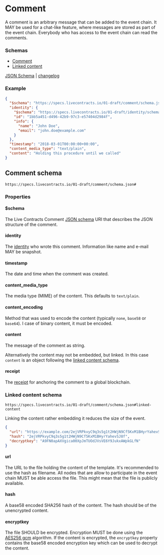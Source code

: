 # Comment

A comment is an arbitrary message that can be added to the event chain. It MAY be used for a chat-like feature, where
messages are stored as part of the event chain. Everybody who has access to the event chain can read the comments.

### Schemas

* [Comment](#comment-schema)
* [Linked content](#linked-content-schema)

[JSON Schema](https://specs.livecontracts.io/v0.1.0/comment/schema.json) | [changelog](changelog.md)

### Example

```json
{
  "$schema": "https://specs.livecontracts.io/01-draft/comment/schema.json#",
  "identity": {
    "$schema": "https://specs.livecontracts.io/01-draft/identity/schema.json#",
    "id": "1bb5a451-d496-42b9-97c3-e57404d2984f",
    "info": {
      "name": "John Doe",
      "email": "john.doe@example.com"
    }
  },
  "timestamp": "2018-03-01T00:00:00+00:00",
  "content_media_type": "text/plain",
  "content": "Holding this procedure until we called"
}
```

## Comment schema

`https://specs.livecontracts.io/01-draft/comment/schema.json#`

### Properties

#### $schema

The Live Contracts Comment [JSON schema](http://json-schema.org) URI that describes the JSON structure of the comment.

#### identity

The [identity](../identity/) who wrote this comment. Information like name and e-mail MAY be snapshot.

#### timestamp

The date and time when the comment was created.

#### content\_media\_type

The media type (MIME) of the content. This defaults to `text/plain`.

#### content\_encoding

Method that was used to encode the content (typically `none`, `base58` or `base64`). I case of binary content, it must
be encoded.

#### content

The message of the comment as string.

Alternatively the content may not be embedded, but linked. In this case `content` is an object following the
[linked content schema](#linked-content-schema).

#### receipt

The [receipt](../event-chain/README.md#receipt-schema) for anchoring the comment to a global blockchain.

### Linked content schema

`https://specs.livecontracts.io/01-draft/comment/schema.json#linked-content`

Linking the content rather embedding it reduces the size of the event.

```json
{
  "url": "https://example.com/2ejVRPkvyC9q3s5g1t2HWjN9Cf5KxM1BHyrYahevSJ8f.html",
  "hash": "2ejVRPkvyC9q3s5g1t2HWjN9Cf5KxM1BHyrYahevSJ8f",
  "decryptkey": "A9FN0apAXVgica00XpJmTUOdJVsVE6Y9JukxAWpkGLfN"
}
```

#### url

The URL to the file holding the content of the template. It's recommended to use the hash as filename. All nodes that
are allow to participate in the event chain MUST be able access the file. This might mean that the file is publicly
available.

#### hash

A base58 encoded SHA256 hash of the content. The hash should be of the unencrypted content.

#### encryptkey

The file SHOULD be encrypted. Encryption MUST be done using the [AES256 gcm](../cryptography.md#symmetric-encryption)
algorithm. If the content is encrypted, the `encryptkey` property contains the base58 encoded encryption key which can
be used to decrypt the content.
